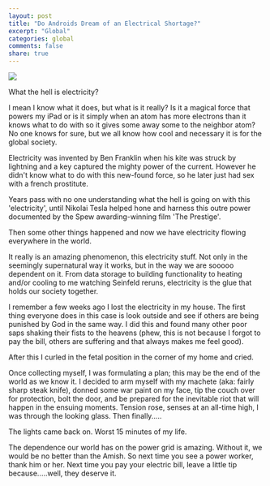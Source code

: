 ```yaml
---
layout: post
title: "Do Androids Dream of an Electrical Shortage?"
excerpt: "Global"
categories: global
comments: false
share: true
---
```


![](https://static01.nyt.com/images/2013/09/01/sunday-review/01SQUIRRELjp/01SQUIRRELjp-master1050.jpg)



What the hell is electricity?


I mean I know what it does, but what is it really? Is it a magical force that powers my iPad or is it simply when an atom has more electrons than it knows what to do with so it gives some away some to the neighbor atom? No one knows for sure, but we all know how cool and necessary it is for the global society.


Electricity was invented by Ben Franklin when his kite was struck by lightning and a key captured the mighty power of the current. However he didn't know what to do with this new-found force, so he later just had sex with a french prostitute.

Years pass with no one understanding what the hell is going on with this 'electricity', until Nikolai Tesla helped hone and harness this outre power documented by the Spew awarding-winning film 'The Prestige'. 

Then some other things happened and now we have electricity flowing everywhere in the world.


It really is an amazing phenomenon, this electricity stuff. Not only in the seemingly supernatural way it works, but in the way we are sooooo dependent on it. From data storage to building functionality to heating and/or cooling to me watching Seinfeld reruns, electricity is the glue that holds our society together.


I remember a few weeks ago I lost the electricity in my house. The first thing everyone does in this case is look outside and see if others are being punished by God in the same way. I did this and found many other poor saps shaking their fists to the heavens (phew, this is not because I forgot to pay the bill, others are suffering and that always makes me feel good). 

After this I curled in the fetal position in the corner of my home and cried. 

Once collecting myself, I was formulating a plan; this may be the end of the world as we know it. I decided to arm myself with my machete (aka: fairly sharp steak knife), donned some war paint on my face, tip the couch over for protection, bolt the door, and be prepared for the inevitable riot that will happen in the ensuing moments. Tension rose, senses at an all-time high, I was through the looking glass. Then finally.....


The lights came back on. Worst 15 minutes of my life.



The dependence our world has on the power grid is amazing. Without it, we would be no better than the Amish. So next time you see a power worker, thank him or her. Next time you pay your electric bill, leave a little tip because.....well, they deserve it. 